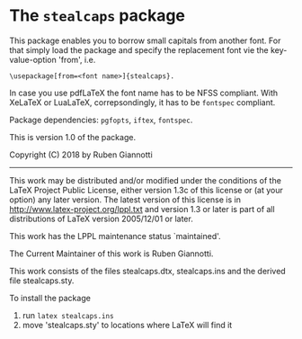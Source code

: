 # The `stealcaps` package

This package enables you to borrow small capitals from another font.
For that simply load the package and specify the replacement font
vie the key-value-option 'from', i.e.

    \usepackage[from=<font name>]{stealcaps}.

In case you use pdfLaTeX the font name has to be NFSS compliant.
With XeLaTeX or LuaLaTeX, correpsondingly,
it has to be `fontspec` compliant.

Package dependencies: `pgfopts`, `iftex`, `fontspec`.

This is version 1.0 of the package.

Copyright (C) 2018 by Ruben Giannotti

---

This work may be distributed and/or modified under the
conditions of the LaTeX Project Public License, either
version 1.3c of this license or (at your option) any
later version. The latest version of this license is in
  http://www.latex-project.org/lppl.txt
and version 1.3 or later is part of all distributions
of LaTeX version 2005/12/01 or later.

This work has the LPPL maintenance status `maintained'.

The Current Maintainer of this work is Ruben Giannotti.

This work consists of the files
   stealcaps.dtx,
   stealcaps.ins
and the derived file stealcaps.sty.

To install the package

 1. run `latex stealcaps.ins`
 2. move 'stealcaps.sty' to locations where LaTeX will find it
